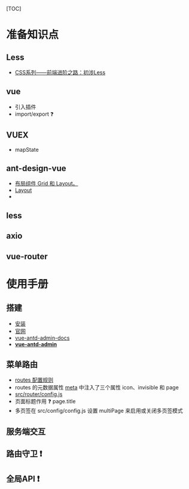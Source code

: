 [TOC]



# 准备知识点

## Less

- [CSS系列——前端进阶之路：初涉Less](https://www.cnblogs.com/landeanfen/p/6047031.html)

## vue 

- 引入插件
- import/export :question:

## VUEX 

-  mapState

## ant-design-vue

- [布局组件 Grid 和 Layout。](https://www.antdv.com/components/grid-cn/)
- [Layout](https://www.antdv.com/components/layout-cn/)
- 

## less

## axio

## vue-router

# 使用手册

## 搭建

- [安装](https://iczer.gitee.io/vue-antd-admin-docs/start/use.html#%E5%87%86%E5%A4%87)
- [官网](https://www.antdv.com/docs/vue/introduce-cn/)
- [vue-antd-admin-docs](https://iczer.gitee.io/vue-antd-admin-docs/advance/interceptors.html#%E8%AF%B7%E6%B1%82%E6%8B%A6%E6%88%AA%E5%99%A8)
- **[vue-antd-admin](https://gitee.com/iczer/vue-antd-admin)**

## 菜单路由

- [routes 配置规则](https://router.vuejs.org/zh/api/#routes)
-  routes 的元数据属性 [meta](https://router.vuejs.org/zh/guide/advanced/meta.html#路由元信息) 中注入了三个属性 icon、invisible 和 page
-  [src/router/config.js](https://github.com/iczer/vue-antd-admin/blob/master/src/router/config.js)
- 页面标题作用 :question:  page.title
-  多页签在 src/config/config.js 设置 multiPage 来启用或关闭多页签模式

##  服务端交互

## 路由守卫 :heavy_exclamation_mark:

## 全局API :heavy_exclamation_mark: